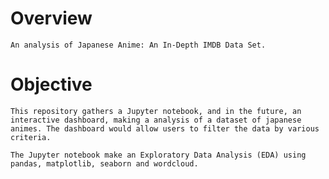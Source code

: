 # Overview
    An analysis of Japanese Anime: An In-Depth IMDB Data Set.

# Objective
    This repository gathers a Jupyter notebook, and in the future, an interactive dashboard, making a analysis of a dataset of japanese animes. The dashboard would allow users to filter the data by various criteria.

    The Jupyter notebook make an Exploratory Data Analysis (EDA) using pandas, matplotlib, seaborn and wordcloud.